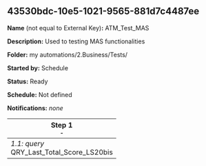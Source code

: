 ## 43530bdc-10e5-1021-9565-881d7c4487ee

**Name** (not equal to External Key)**:** ATM_Test_MAS

**Description:** Used to testing MAS functionalities

**Folder:** my automations/2.Business/Tests/

**Started by:** Schedule

**Status:** Ready

**Schedule:** Not defined

**Notifications:** _none_


| Step 1<br>_<small>-</small>_ |
| --- |
| _1.1: query_<br>QRY_Last_Total_Score_LS20bis |
